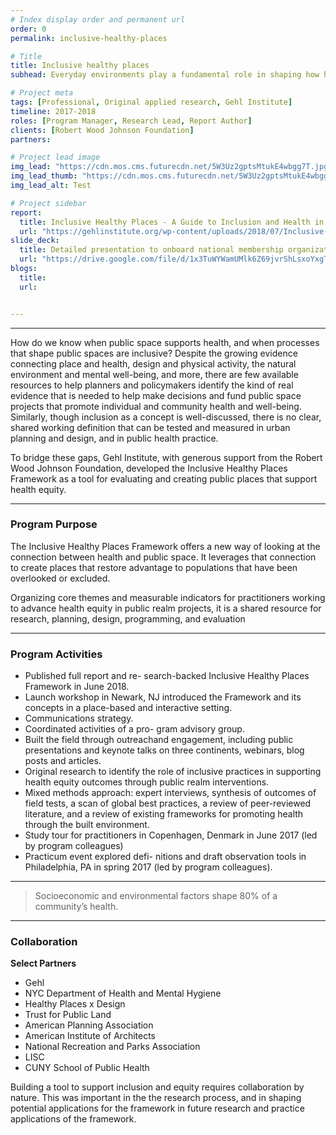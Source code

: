 ```yaml
---
# Index display order and permanent url
order: 0
permalink: inclusive-healthy-places

# Title
title: Inclusive healthy places
subhead: Everyday environments play a fundamental role in shaping how healthy we are, as individuals and communities

# Project meta
tags: [Professional, Original applied research, Gehl Institute]
timeline: 2017-2018
roles: [Program Manager, Research Lead, Report Author]
clients: [Robert Wood Johnson Foundation]
partners:

# Project lead image
img_lead: "https://cdn.mos.cms.futurecdn.net/5W3Uz2gptsMtukE4wbgg7T.jpg"
img_lead_thumb: "https://cdn.mos.cms.futurecdn.net/5W3Uz2gptsMtukE4wbgg7T.jpg"
img_lead_alt: Test

# Project sidebar
report:
  title: Inclusive Healthy Places - A Guide to Inclusion and Health in Public Space
  url: "https://gehlinstitute.org/wp-content/uploads/2018/07/Inclusive-Healthy-Places_Gehl-Institute.pdf"
slide_deck:
  title: Detailed presentation to onboard national membership organizations as project collaborators.
  url: "https://drive.google.com/file/d/1x3TuWYWamUMlk6Z69jvrShLsxoYxgTmh/view?usp=sharing"
blogs:
  title:
  url:


---
```

-----
How do we know when public space supports health, and when processes that shape public spaces are inclusive? Despite the growing evidence connecting place and health, design and physical activity, the natural environment and mental well-being, and more, there are few available resources to help planners and policymakers identify the kind of real evidence that is needed to help make decisions and fund public space projects that promote individual and community health and well-being. Similarly, though inclusion as a concept is well-discussed, there is no clear, shared working definition that can be tested and measured in urban planning and design, and in public health practice.

To bridge these gaps, Gehl Institute, with generous support from the Robert Wood Johnson Foundation, developed the Inclusive Healthy Places Framework as a tool for evaluating and creating public places that support health equity.

-----

### Program Purpose

The Inclusive Healthy Places Framework offers a new way of looking at the connection between health and public space. It leverages that connection to create places that restore advantage to populations that have been overlooked or excluded.

Organizing core themes and measurable indicators for practitioners working to advance health equity in public realm projects, it is a shared resource for research, planning, design, programming, and evaluation

-----

### Program Activities

- Published full report and re- search-backed Inclusive Healthy Places Framework in June 2018.
- Launch workshop in Newark, NJ introduced the Framework and its concepts in a place-based and interactive setting.
- Communications strategy.
- Coordinated activities of a pro- gram advisory group.
- Built the field through outreachand engagement, including public presentations and keynote talks on three continents, webinars, blog posts and articles.
- Original research to identify the role of inclusive practices in supporting health equity outcomes through public realm interventions.
- Mixed methods approach: expert interviews, synthesis of outcomes of field tests, a scan of global best practices, a review of peer-reviewed literature, and a review of existing frameworks for promoting health through the built environment.
- Study tour for practitioners in Copenhagen, Denmark in June 2017 (led by program colleagues)
- Practicum event explored defi- nitions and draft observation tools in Philadelphia, PA in spring 2017 (led by program colleagues).

-----

> Socioeconomic and environmental factors shape 80% of a community’s health.

-----

### Collaboration

**Select Partners**

- Gehl
- NYC Department of Health and Mental Hygiene
- Healthy Places x Design
- Trust for Public Land
- American Planning Association
- American Institute of Architects
- National Recreation and Parks Association
- LISC
- CUNY School of Public Health

Building a tool to support inclusion and equity requires collaboration by nature. This was important in the the research process, and in shaping potential applications for the framework in future research and practice applications of the framework.
